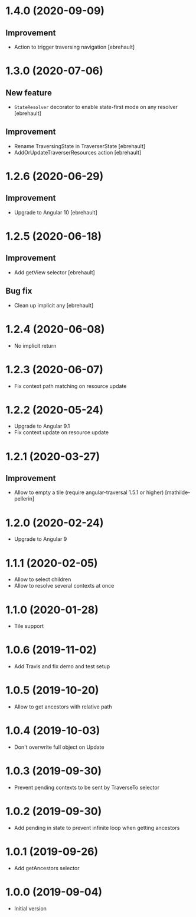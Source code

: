 # 1.4.0 (2020-09-09)

## Improvement
- Action to trigger traversing navigation [ebrehault]

# 1.3.0 (2020-07-06)

## New feature
- `StateResolver` decorator to enable state-first mode on any resolver [ebrehault]  

## Improvement
- Rename TraversingState in TraverserState [ebrehault]
- AddOrUpdateTraverserResources action [ebrehault]

# 1.2.6 (2020-06-29)

## Improvement
- Upgrade to Angular 10 [ebrehault]

# 1.2.5 (2020-06-18)

## Improvement
- Add getView selector [ebrehault]

## Bug fix
- Clean up implicit any [ebrehault]

# 1.2.4 (2020-06-08)

- No implicit return

# 1.2.3 (2020-06-07)

- Fix context path matching on resource update 

# 1.2.2 (2020-05-24)

- Upgrade to Angular 9.1
- Fix context update on resource update 

# 1.2.1 (2020-03-27)

## Improvement

- Allow to empty a tile (require angular-traversal 1.5.1 or higher) [mathilde-pellerin]

# 1.2.0 (2020-02-24)

- Upgrade to Angular 9

# 1.1.1 (2020-02-05)

- Allow to select children
- Allow to resolve several contexts at once

# 1.1.0 (2020-01-28)

- Tile support

# 1.0.6 (2019-11-02)

- Add Travis and fix demo and test setup

# 1.0.5 (2019-10-20)

- Allow to get ancestors with relative path

# 1.0.4 (2019-10-03)

- Don't overwrite full object on Update

# 1.0.3 (2019-09-30)

- Prevent pending contexts to be sent by TraverseTo selector

# 1.0.2 (2019-09-30)

- Add pending in state to prevent infinite loop when getting ancestors

# 1.0.1 (2019-09-26)

- Add getAncestors selector

# 1.0.0 (2019-09-04)

- Initial version

